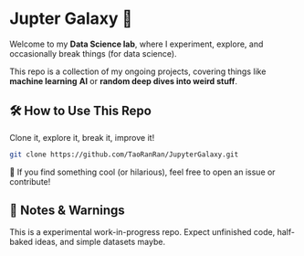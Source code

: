 # Jupter Galaxy 🎢  

Welcome to my **Data Science lab**, where I experiment, explore, and occasionally break things (for data science).  

This repo is a collection of my ongoing projects, covering things like **machine learning** **AI** or **random deep dives into weird stuff**. 

## 🛠 How to Use This Repo  
Clone it, explore it, break it, improve it! 
   ```sh
   git clone https://github.com/TaoRanRan/JupyterGalaxy.git
   ```
📢 If you find something cool (or hilarious), feel free to open an issue or contribute!

## 📌 Notes & Warnings
This is a experimental work-in-progress repo. Expect unfinished code, half-baked ideas, and simple datasets maybe. 
